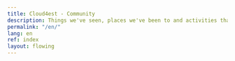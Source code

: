 ```yaml
---
title: Cloud4est - Community
description: Things we've seen, places we've been to and activities that we do.
permalink: "/en/"
lang: en
ref: index
layout: flowing
---
```


